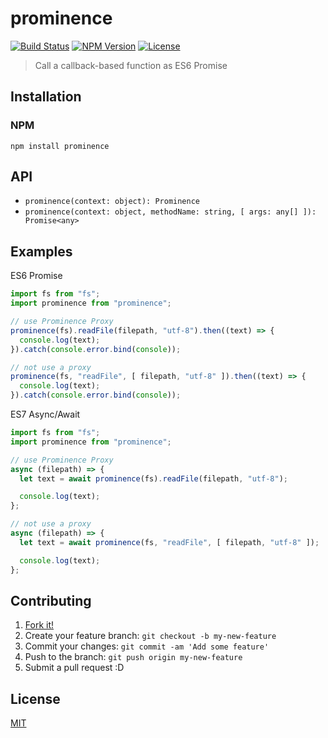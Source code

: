 # prominence
[![Build Status](http://img.shields.io/travis/mohayonao/prominence.svg?style=flat-square)](https://travis-ci.org/mohayonao/prominence)
[![NPM Version](http://img.shields.io/npm/v/prominence.svg?style=flat-square)](https://www.npmjs.org/package/prominence)
[![License](http://img.shields.io/badge/license-MIT-brightgreen.svg?style=flat-square)](http://mohayonao.mit-license.org/)

> Call a callback-based function as ES6 Promise

## Installation

### NPM

```
npm install prominence
```

## API

- `prominence(context: object): Prominence`
- `prominence(context: object, methodName: string, [ args: any[] ]): Promise<any>`

## Examples

ES6 Promise

```js
import fs from "fs";
import prominence from "prominence";

// use Prominence Proxy
prominence(fs).readFile(filepath, "utf-8").then((text) => {
  console.log(text);
}).catch(console.error.bind(console));

// not use a proxy
prominence(fs, "readFile", [ filepath, "utf-8" ]).then((text) => {
  console.log(text);
}).catch(console.error.bind(console));
```

ES7 Async/Await

```js
import fs from "fs";
import prominence from "prominence";

// use Prominence Proxy
async (filepath) => {
  let text = await prominence(fs).readFile(filepath, "utf-8");

  console.log(text);
};

// not use a proxy
async (filepath) => {
  let text = await prominence(fs, "readFile", [ filepath, "utf-8" ]);

  console.log(text);
};
```

## Contributing

1. [Fork it!](https://github.com/mohayonao/prominence/fork)
2. Create your feature branch: `git checkout -b my-new-feature`
3. Commit your changes: `git commit -am 'Add some feature'`
4. Push to the branch: `git push origin my-new-feature`
5. Submit a pull request :D

## License

[MIT](http://mohayonao.mit-license.org/)
